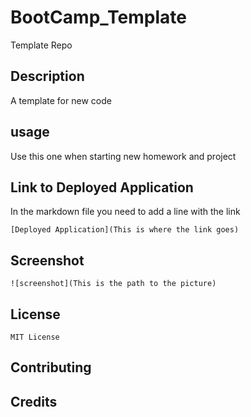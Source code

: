 # BootCamp_Template
Template Repo
## Description

A template for new code

## usage

Use this one when starting new homework and project

## Link to Deployed Application

In the markdown file you need to add a line with the link

```
[Deployed Application](This is where the link goes)
``` 

## Screenshot

```
![screenshot](This is the path to the picture)
```

## License

```
MIT License
```

## Contributing

## Credits

